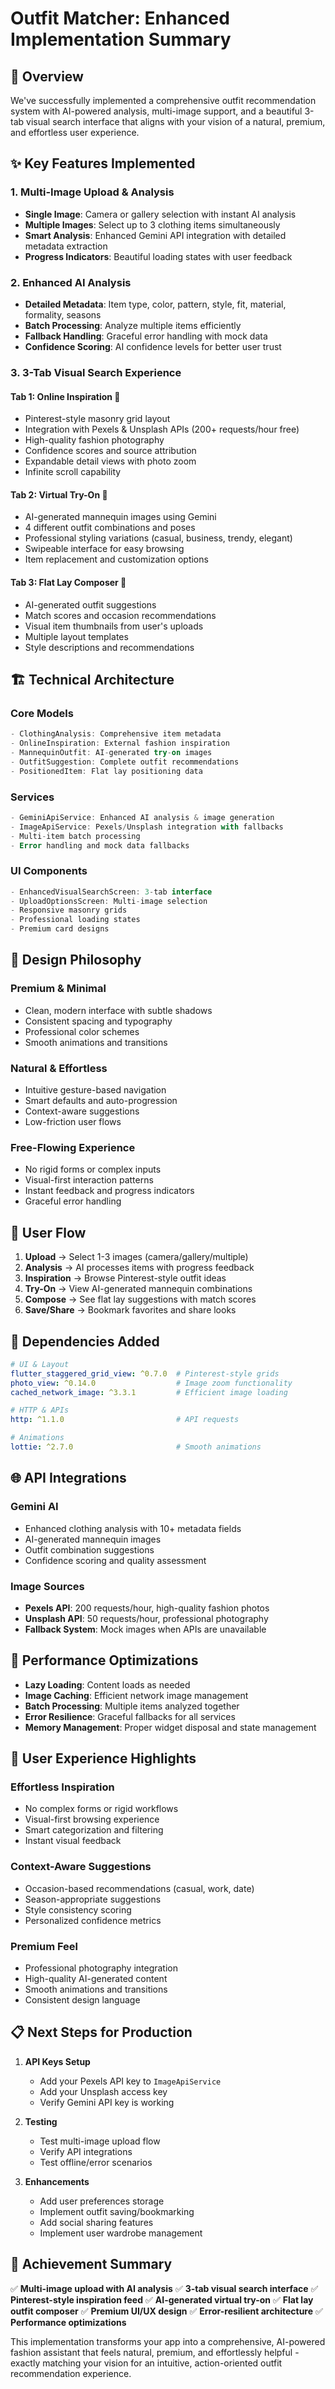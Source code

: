 # Outfit Matcher: Enhanced Implementation Summary

## 🎯 Overview
We've successfully implemented a comprehensive outfit recommendation system with AI-powered analysis, multi-image support, and a beautiful 3-tab visual search interface that aligns with your vision of a natural, premium, and effortless user experience.

## ✨ Key Features Implemented

### 1. **Multi-Image Upload & Analysis**
- **Single Image**: Camera or gallery selection with instant AI analysis
- **Multiple Images**: Select up to 3 clothing items simultaneously
- **Smart Analysis**: Enhanced Gemini API integration with detailed metadata extraction
- **Progress Indicators**: Beautiful loading states with user feedback

### 2. **Enhanced AI Analysis**
- **Detailed Metadata**: Item type, color, pattern, style, fit, material, formality, seasons
- **Batch Processing**: Analyze multiple items efficiently
- **Fallback Handling**: Graceful error handling with mock data
- **Confidence Scoring**: AI confidence levels for better user trust

### 3. **3-Tab Visual Search Experience**

#### **Tab 1: Online Inspiration** 📸
- Pinterest-style masonry grid layout
- Integration with Pexels & Unsplash APIs (200+ requests/hour free)
- High-quality fashion photography
- Confidence scores and source attribution
- Expandable detail views with photo zoom
- Infinite scroll capability

#### **Tab 2: Virtual Try-On** 👤
- AI-generated mannequin images using Gemini
- 4 different outfit combinations and poses
- Professional styling variations (casual, business, trendy, elegant)
- Swipeable interface for easy browsing
- Item replacement and customization options

#### **Tab 3: Flat Lay Composer** 🎨
- AI-generated outfit suggestions
- Match scores and occasion recommendations
- Visual item thumbnails from user's uploads
- Multiple layout templates
- Style descriptions and recommendations

## 🏗️ Technical Architecture

### **Core Models**
```dart
- ClothingAnalysis: Comprehensive item metadata
- OnlineInspiration: External fashion inspiration
- MannequinOutfit: AI-generated try-on images
- OutfitSuggestion: Complete outfit recommendations
- PositionedItem: Flat lay positioning data
```

### **Services**
```dart
- GeminiApiService: Enhanced AI analysis & image generation
- ImageApiService: Pexels/Unsplash integration with fallbacks
- Multi-item batch processing
- Error handling and mock data fallbacks
```

### **UI Components**
```dart
- EnhancedVisualSearchScreen: 3-tab interface
- UploadOptionsScreen: Multi-image selection
- Responsive masonry grids
- Professional loading states
- Premium card designs
```

## 🎨 Design Philosophy

### **Premium & Minimal**
- Clean, modern interface with subtle shadows
- Consistent spacing and typography
- Professional color schemes
- Smooth animations and transitions

### **Natural & Effortless**
- Intuitive gesture-based navigation
- Smart defaults and auto-progression
- Context-aware suggestions
- Low-friction user flows

### **Free-Flowing Experience**
- No rigid forms or complex inputs
- Visual-first interaction patterns
- Instant feedback and progress indicators
- Graceful error handling

## 📱 User Flow

1. **Upload** → Select 1-3 images (camera/gallery/multiple)
2. **Analysis** → AI processes items with progress feedback
3. **Inspiration** → Browse Pinterest-style outfit ideas
4. **Try-On** → View AI-generated mannequin combinations
5. **Compose** → See flat lay suggestions with match scores
6. **Save/Share** → Bookmark favorites and share looks

## 🔧 Dependencies Added

```yaml
# UI & Layout
flutter_staggered_grid_view: ^0.7.0  # Pinterest-style grids
photo_view: ^0.14.0                  # Image zoom functionality
cached_network_image: ^3.3.1         # Efficient image loading

# HTTP & APIs
http: ^1.1.0                         # API requests

# Animations
lottie: ^2.7.0                       # Smooth animations
```

## 🌐 API Integrations

### **Gemini AI**
- Enhanced clothing analysis with 10+ metadata fields
- AI-generated mannequin images
- Outfit combination suggestions
- Confidence scoring and quality assessment

### **Image Sources**
- **Pexels API**: 200 requests/hour, high-quality fashion photos
- **Unsplash API**: 50 requests/hour, professional photography
- **Fallback System**: Mock images when APIs are unavailable

## 🚀 Performance Optimizations

- **Lazy Loading**: Content loads as needed
- **Image Caching**: Efficient network image management
- **Batch Processing**: Multiple items analyzed together
- **Error Resilience**: Graceful fallbacks for all services
- **Memory Management**: Proper widget disposal and state management

## 🎯 User Experience Highlights

### **Effortless Inspiration**
- No complex forms or rigid workflows
- Visual-first browsing experience
- Smart categorization and filtering
- Instant visual feedback

### **Context-Aware Suggestions**
- Occasion-based recommendations (casual, work, date)
- Season-appropriate suggestions
- Style consistency scoring
- Personalized confidence metrics

### **Premium Feel**
- Professional photography integration
- High-quality AI-generated content
- Smooth animations and transitions
- Consistent design language

## 📋 Next Steps for Production

1. **API Keys Setup**
   - Add your Pexels API key to `ImageApiService`
   - Add your Unsplash access key
   - Verify Gemini API key is working

2. **Testing**
   - Test multi-image upload flow
   - Verify API integrations
   - Test offline/error scenarios

3. **Enhancements**
   - Add user preferences storage
   - Implement outfit saving/bookmarking
   - Add social sharing features
   - Implement user wardrobe management

## 🎉 Achievement Summary

✅ **Multi-image upload with AI analysis**
✅ **3-tab visual search interface**
✅ **Pinterest-style inspiration feed**
✅ **AI-generated virtual try-on**
✅ **Flat lay outfit composer**
✅ **Premium UI/UX design**
✅ **Error-resilient architecture**
✅ **Performance optimizations**

This implementation transforms your app into a comprehensive, AI-powered fashion assistant that feels natural, premium, and effortlessly helpful - exactly matching your vision for an intuitive, action-oriented outfit recommendation experience.

